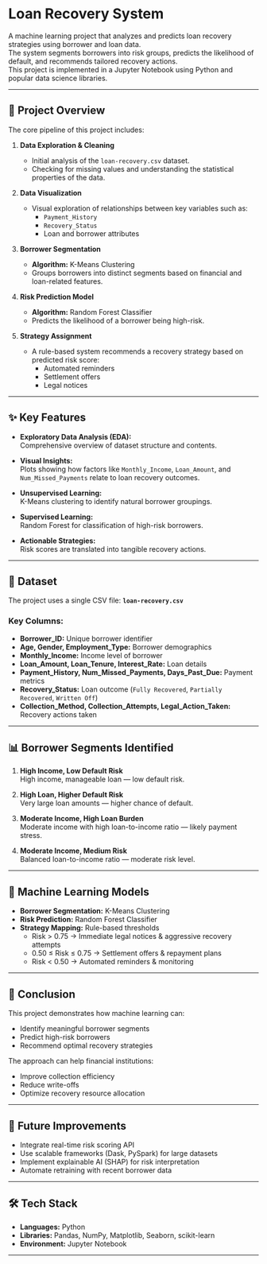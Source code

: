 # Loan Recovery System

A machine learning project that analyzes and predicts loan recovery strategies using borrower and loan data.  
The system segments borrowers into risk groups, predicts the likelihood of default, and recommends tailored recovery actions.  
This project is implemented in a Jupyter Notebook using Python and popular data science libraries.

---

## 📌 Project Overview

The core pipeline of this project includes:

1. **Data Exploration & Cleaning**  
   - Initial analysis of the `loan-recovery.csv` dataset.  
   - Checking for missing values and understanding the statistical properties of the data.

2. **Data Visualization**  
   - Visual exploration of relationships between key variables such as:
     - `Payment_History`
     - `Recovery_Status`
     - Loan and borrower attributes

3. **Borrower Segmentation**  
   - **Algorithm:** K-Means Clustering  
   - Groups borrowers into distinct segments based on financial and loan-related features.

4. **Risk Prediction Model**  
   - **Algorithm:** Random Forest Classifier  
   - Predicts the likelihood of a borrower being high-risk.

5. **Strategy Assignment**  
   - A rule-based system recommends a recovery strategy based on predicted risk score:
     - Automated reminders
     - Settlement offers
     - Legal notices

---

## ✨ Key Features

- **Exploratory Data Analysis (EDA):**  
  Comprehensive overview of dataset structure and contents.

- **Visual Insights:**  
  Plots showing how factors like `Monthly_Income`, `Loan_Amount`, and `Num_Missed_Payments` relate to loan recovery outcomes.

- **Unsupervised Learning:**  
  K-Means clustering to identify natural borrower groupings.

- **Supervised Learning:**  
  Random Forest for classification of high-risk borrowers.

- **Actionable Strategies:**  
  Risk scores are translated into tangible recovery actions.

---

## 📂 Dataset

The project uses a single CSV file: **`loan-recovery.csv`**

### **Key Columns:**
- **Borrower_ID:** Unique borrower identifier  
- **Age, Gender, Employment_Type:** Borrower demographics  
- **Monthly_Income:** Income level of borrower  
- **Loan_Amount, Loan_Tenure, Interest_Rate:** Loan details  
- **Payment_History, Num_Missed_Payments, Days_Past_Due:** Payment metrics  
- **Recovery_Status:** Loan outcome (`Fully Recovered`, `Partially Recovered`, `Written Off`)  
- **Collection_Method, Collection_Attempts, Legal_Action_Taken:** Recovery actions taken  

---

## 📊 Borrower Segments Identified

1. **High Income, Low Default Risk**  
   High income, manageable loan — low default risk.

2. **High Loan, Higher Default Risk**  
   Very large loan amounts — higher chance of default.

3. **Moderate Income, High Loan Burden**  
   Moderate income with high loan-to-income ratio — likely payment stress.

4. **Moderate Income, Medium Risk**  
   Balanced loan-to-income ratio — moderate risk level.

---

## 🧠 Machine Learning Models

- **Borrower Segmentation:** K-Means Clustering
- **Risk Prediction:** Random Forest Classifier
- **Strategy Mapping:** Rule-based thresholds  
  - Risk > 0.75 → Immediate legal notices & aggressive recovery attempts  
  - 0.50 ≤ Risk ≤ 0.75 → Settlement offers & repayment plans  
  - Risk < 0.50 → Automated reminders & monitoring  

---

## 📌 Conclusion

This project demonstrates how machine learning can:
- Identify meaningful borrower segments
- Predict high-risk borrowers
- Recommend optimal recovery strategies

The approach can help financial institutions:
- Improve collection efficiency
- Reduce write-offs
- Optimize recovery resource allocation

---

## 🚀 Future Improvements

- Integrate real-time risk scoring API
- Use scalable frameworks (Dask, PySpark) for large datasets
- Implement explainable AI (SHAP) for risk interpretation
- Automate retraining with recent borrower data

---

## 🛠 Tech Stack

- **Languages:** Python  
- **Libraries:** Pandas, NumPy, Matplotlib, Seaborn, scikit-learn  
- **Environment:** Jupyter Notebook

---
